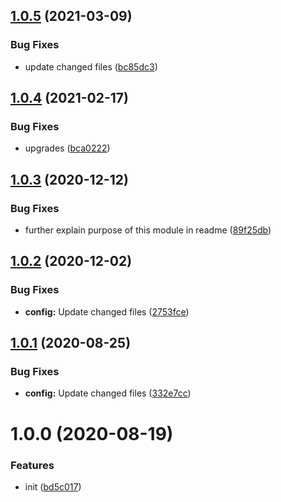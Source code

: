 ## [1.0.5](https://github.com/dword-design/nuxt-route-meta/compare/v1.0.4...v1.0.5) (2021-03-09)


### Bug Fixes

* update changed files ([bc85dc3](https://github.com/dword-design/nuxt-route-meta/commit/bc85dc3ae78d29ed8238209694e92bce3d091006))

## [1.0.4](https://github.com/dword-design/nuxt-route-meta/compare/v1.0.3...v1.0.4) (2021-02-17)


### Bug Fixes

* upgrades ([bca0222](https://github.com/dword-design/nuxt-route-meta/commit/bca02221d0f8b6992656b1ac53d96c319649caf0))

## [1.0.3](https://github.com/dword-design/nuxt-route-meta/compare/v1.0.2...v1.0.3) (2020-12-12)


### Bug Fixes

* further explain purpose of this module in readme ([89f25db](https://github.com/dword-design/nuxt-route-meta/commit/89f25dba10103c98bf8786321fc482b4783a5b7d))

## [1.0.2](https://github.com/dword-design/nuxt-route-meta/compare/v1.0.1...v1.0.2) (2020-12-02)


### Bug Fixes

* **config:** Update changed files ([2753fce](https://github.com/dword-design/nuxt-route-meta/commit/2753fce039cfc3be00ccceb6e159077eb4a2e5d0))

## [1.0.1](https://github.com/dword-design/nuxt-route-meta/compare/v1.0.0...v1.0.1) (2020-08-25)


### Bug Fixes

* **config:** Update changed files ([332e7cc](https://github.com/dword-design/nuxt-route-meta/commit/332e7ccaee6b1edcf8a8be367fc6697b0e0afdaf))

# 1.0.0 (2020-08-19)


### Features

* init ([bd5c017](https://github.com/dword-design/nuxt-route-meta/commit/bd5c0175584f1af76c8471fde4d8e72b95043492))
